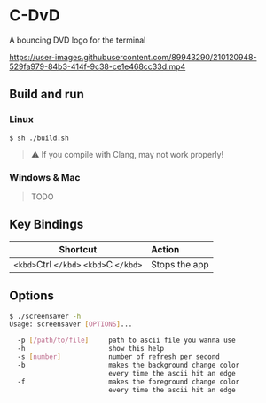 # C-DvD

A bouncing DVD logo for the terminal

https://user-images.githubusercontent.com/89943290/210120948-529fa979-84b3-414f-9c38-ce1e468cc33d.mp4

## Build and run

### Linux

```console
$ sh ./build.sh
```

> ⚠️ If you compile with Clang, may not work properly!

### Windows & Mac

> TODO

## Key Bindings

| Shortcut                                       | Action        |
| ---------------------------------------------- | :------------ |
| `<kbd>`Ctrl `</kbd>` `<kbd>`C `</kbd>` | Stops the app |

## Options

```bash
$ ./screensaver -h
Usage: screensaver [OPTIONS]...

  -p [/path/to/file]     path to ascii file you wanna use
  -h                     show this help
  -s [number]            number of refresh per second
  -b                     makes the background change color
                         every time the ascii hit an edge
  -f                     makes the foreground change color
                         every time the ascii hit an edge
```
